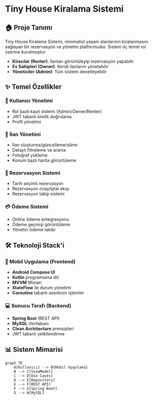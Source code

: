 # Tiny House Kiralama Sistemi

## 🏠 Proje Tanımı
Tiny House Kiralama Sistemi, minimalist yaşam alanlarının kiralanmasını sağlayan bir rezervasyon ve yönetim platformudur. Sistem üç temel rol üzerine kurulmuştur:
- **Kiracılar (Renter)**: İlanları görüntüleyip rezervasyon yapabilir
- **Ev Sahipleri (Owner)**: Kendi ilanlarını yönetebilir
- **Yöneticiler (Admin)**: Tüm sistemi denetleyebilir

## ✨ Temel Özellikler
### 👥 Kullanıcı Yönetimi
- Rol bazlı kayıt sistemi (Admin/Owner/Renter)
- JWT tabanlı kimlik doğrulama
- Profil yönetimi

### 🏡 İlan Yönetimi
- İlan oluşturma/güncelleme/silme
- Detaylı filtreleme ve arama
- Fotoğraf yükleme
- Konum bazlı harita görüntüleme

### 📅 Rezervasyon Sistemi
- Tarih seçimli rezervasyon
- Rezervasyon onay/iptal akışı
- Rezervasyon takip sistemi

### 💳 Ödeme Sistemi
- Online ödeme entegrasyonu
- Ödeme geçmişi görüntüleme
- Yönetici ödeme takibi

## 🛠 Teknoloji Stack'i
### 📱 Mobil Uygulama (Frontend)
- **Android Compose UI**
- **Kotlin** programlama dili
- **MVVM** Mimari
- **StateFlow** ile durum yönetimi
- **Coroutine** tabanlı asenkron işlemler

### 💻 Sunucu Tarafı (Backend)
- **Spring Boot** (REST API)
- **MySQL** Veritabanı
- **Clean Architecture** prensipleri
- JWT tabanlı yetkilendirme

## 📊 Sistem Mimarisi
```mermaid
graph TD
    A[Kullanıcı] --> B{Mobil Uygulama}
    B --> C[ViewModel]
    C --> D[Use Cases]
    D --> E[Repository]
    E --> F[REST API]
    F --> G[Spring Boot]
    G --> H[MySQL]
